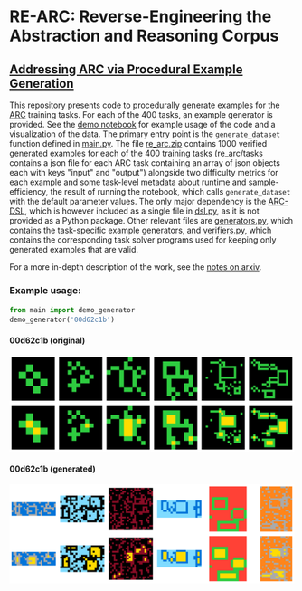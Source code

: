 # RE-ARC: Reverse-Engineering the Abstraction and Reasoning Corpus
## [Addressing ARC via Procedural Example Generation](https://arxiv.org/abs/2404.07353)

This repository presents code to procedurally generate examples for the [ARC](https://github.com/fchollet/ARC) training tasks. For each of the 400 tasks, an example generator is provided. See the [demo notebook](demo.ipynb) for example usage of the code and a visualization of the data. The primary entry point is the `generate_dataset` function defined in [main.py](main.py). The file [re_arc.zip](re_arc.zip) contains 1000 verified generated examples for each of the 400 training tasks (re_arc/tasks contains a json file for each ARC task containing an array of json objects each with keys "input" and "output") alongside two difficulty metrics for each example and some task-level metadata about runtime and sample-efficiency, the result of running the notebook, which calls `generate_dataset` with the default parameter values. The only major dependency is the [ARC-DSL](https://github.com/michaelhodel/arc-dsl), which is however included as a single file in [dsl.py](dsl.py), as it is not provided as a Python package. Other relevant files are [generators.py](generators.py), which contains the task-specific example generators, and [verifiers.py](verifiers.py), which contains the corresponding task solver programs used for keeping only generated examples that are valid.

For a more in-depth description of the work, see the [notes on arxiv](https://arxiv.org/abs/2404.07353).


### Example usage:

```python 
from main import demo_generator
demo_generator('00d62c1b')
```

#### 00d62c1b (original)

![00d62c1b (original)](00d62c1b_original.png "00d62c1b (original)")


#### 00d62c1b (generated)

![00d62c1b (generated)](00d62c1b_generated.png "00d62c1b (generated)")

